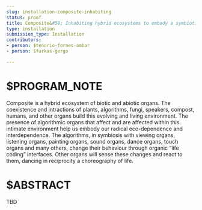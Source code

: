 ```yaml
---
slug: installation-composite-inhabiting
status: proof
title: Composite&#58; Inhabiting hybrid ecosystems to embody a symbiotic experience of life
type: installation
submission_type: Installation
contributors:
- person: $tenorio-fornes-ambar
- person: $farkas-gergo

---
```


# $PROGRAM_NOTE

Composite is a hybrid ecosystem of biotic and abiotic organs. The coexistence and intractions of plants, algorithms, fungi, speakers, compost, humans, and other organs build this evolving and living environment. The presence of algorithmic organs that affect and are affected within this intimate environment help us embody our radical eco-dependence and interdependence. The algorithms, in symbiosis with viewing organs, listening organs, painting organs, sound organs, dance organs, touch organs and many others, change their behaviour through organic “life coding” interfaces. Other organs will sense these changes and react to them, dancing in reciprocity a choreography of life.

# $ABSTRACT

TBD

